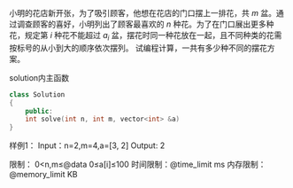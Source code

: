 小明的花店新开张，为了吸引顾客，他想在花店的门口摆上一排花，共 $m$ 盆。通过调查顾客的喜好，小明列出了顾客最喜欢的 $n$ 种花。为了在门口展出更多种花，规定第 $i$ 种花不能超过 $a_i$ 盆，摆花时同一种花放在一起，且不同种类的花需按标号的从小到大的顺序依次摆列。
试编程计算，一共有多少种不同的摆花方案。

solution内主函数
```cpp
class Solution
{
    public:
    int solve(int n, int m, vector<int> &a)
}
```

样例1：
Input：n=2,m=4,a=[3, 2]
Output: 2

限制：
0<n,m≤@data
0≤a[i]≤100
时间限制：@time_limit ms
内存限制：@memory_limit KB